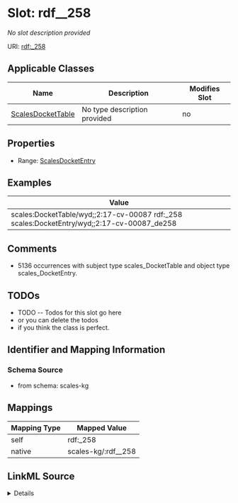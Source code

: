 

# Slot: rdf__258


_No slot description provided_





URI: [rdf:_258](http://www.w3.org/1999/02/22-rdf-syntax-ns#_258)



<!-- no inheritance hierarchy -->





## Applicable Classes

| Name | Description | Modifies Slot |
| --- | --- | --- |
| [ScalesDocketTable](../classes/ScalesDocketTable.md) | No type description provided |  no  |







## Properties

* Range: [ScalesDocketEntry](../classes/ScalesDocketEntry.md)






## Examples

| Value |
| --- |
| scales:DocketTable/wyd;;2:17-cv-00087 rdf:_258 scales:DocketEntry/wyd;;2:17-cv-00087_de258 |

## Comments

* 5136 occurrences with subject type scales_DocketTable and object type scales_DocketEntry.

## TODOs

* TODO -- Todos for this slot go here
* or you can delete the todos
* if you think the class is perfect.

## Identifier and Mapping Information







### Schema Source


* from schema: scales-kg




## Mappings

| Mapping Type | Mapped Value |
| ---  | ---  |
| self | rdf:_258 |
| native | scales-kg/:rdf__258 |




## LinkML Source

<details>
```yaml
name: rdf__258
description: No slot description provided
todos:
- TODO -- Todos for this slot go here
- or you can delete the todos
- if you think the class is perfect.
comments:
- 5136 occurrences with subject type scales_DocketTable and object type scales_DocketEntry.
examples:
- value: scales:DocketTable/wyd;;2:17-cv-00087 rdf:_258 scales:DocketEntry/wyd;;2:17-cv-00087_de258
from_schema: scales-kg
rank: 1000
slot_uri: rdf:_258
alias: rdf__258
domain_of:
- scales_DocketTable
range: scales_DocketEntry

```
</details>